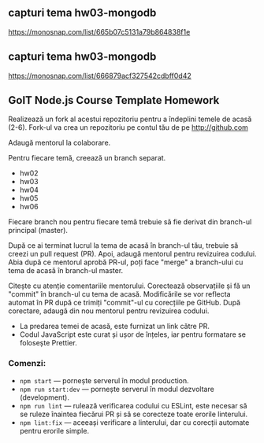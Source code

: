 ## capturi tema hw03-mongodb

https://monosnap.com/list/665b07c5131a79b864838f1e

## capturi tema hw03-mongodb

https://monosnap.com/list/666879acf327542cdbff0d42

## GoIT Node.js Course Template Homework

Realizează un fork al acestui repozitoriu pentru a îndeplini temele de acasă (2-6). Fork-ul va crea un repozitoriu pe contul tău de pe http://github.com

Adaugă mentorul la colaborare.

Pentru fiecare temă, creează un branch separat.

- hw02
- hw03
- hw04
- hw05
- hw06

Fiecare branch nou pentru fiecare temă trebuie să fie derivat din branch-ul principal (master).

După ce ai terminat lucrul la tema de acasă în branch-ul tău, trebuie să creezi un pull request (PR). Apoi, adaugă mentorul pentru revizuirea codului. Abia după ce mentorul aprobă PR-ul, poți face "merge" a branch-ului cu tema de acasă în branch-ul master.

Citește cu atenție comentariile mentorului. Corectează observațiile și fă un "commit" în branch-ul cu tema de acasă. Modificările se vor reflecta automat în PR după ce trimiți "commit"-ul cu corecțiile pe GitHub. După corectare, adaugă din nou mentorul pentru revizuirea codului.

- La predarea temei de acasă, este furnizat un link către PR.
- Codul JavaScript este curat și ușor de înțeles, iar pentru formatare se folosește Prettier.

### Comenzi:

- `npm start` &mdash; pornește serverul în modul production.
- `npm run start:dev` &mdash; pornește serverul în modul dezvoltare (development).
- `npm run lint` &mdash; rulează verificarea codului cu ESLint, este necesar să se ruleze înaintea fiecărui PR și să se corecteze toate erorile linterului.
- `npm lint:fix` &mdash; aceeași verificare a linterului, dar cu corecții automate pentru erorile simple.
